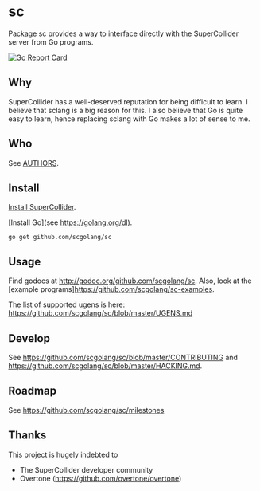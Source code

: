 # sc

Package sc provides a way to interface directly with the
SuperCollider server from Go programs.

[![Go Report Card](https://goreportcard.com/badge/github.com/scgolang/sc)](https://goreportcard.com/report/github.com/scgolang/sc)

## Why

SuperCollider has a well-deserved reputation for being difficult
to learn. I believe that sclang is a big reason for this.
I also believe that Go is quite easy to learn, hence
replacing sclang with Go makes a lot of sense to me.

## Who

See [AUTHORS](AUTHORS).

## Install

[Install SuperCollider](http://supercollider.github.io/download.html).

[Install Go](see https://golang.org/dl).

```
go get github.com/scgolang/sc
```

## Usage

Find godocs at http://godoc.org/github.com/scgolang/sc.
Also, look at the [example programs]https://github.com/scgolang/sc-examples.

The list of supported ugens is here: https://github.com/scgolang/sc/blob/master/UGENS.md

## Develop

See https://github.com/scgolang/sc/blob/master/CONTRIBUTING and
https://github.com/scgolang/sc/blob/master/HACKING.md.

## Roadmap

See https://github.com/scgolang/sc/milestones

## Thanks

This project is hugely indebted to

* The SuperCollider developer community
* Overtone (https://github.com/overtone/overtone)
